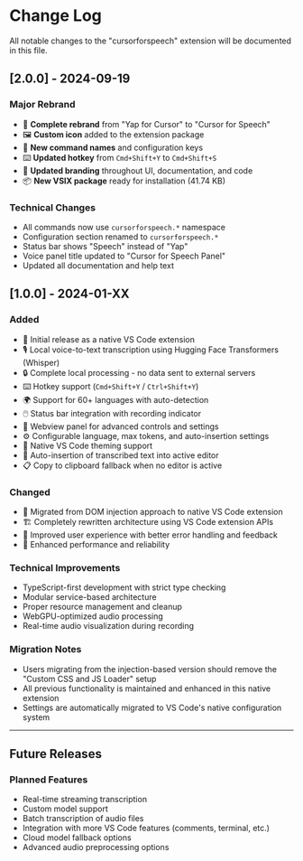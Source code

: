 # Change Log

All notable changes to the "cursorforspeech" extension will be documented in this file.

## [2.0.0] - 2024-09-19

### Major Rebrand
- 🎨 **Complete rebrand** from "Yap for Cursor" to "Cursor for Speech"
- 🖼️ **Custom icon** added to the extension package
- 🔄 **New command names** and configuration keys
- ⌨️ **Updated hotkey** from `Cmd+Shift+Y` to `Cmd+Shift+S`
- 🎤 **Updated branding** throughout UI, documentation, and code
- 📦 **New VSIX package** ready for installation (41.74 KB)

### Technical Changes
- All commands now use `cursorforspeech.*` namespace
- Configuration section renamed to `cursorforspeech.*`
- Status bar shows "Speech" instead of "Yap"
- Voice panel title updated to "Cursor for Speech Panel"
- Updated all documentation and help text

## [1.0.0] - 2024-01-XX

### Added
- 🎉 Initial release as a native VS Code extension
- 🎙️ Local voice-to-text transcription using Hugging Face Transformers (Whisper)
- 🔒 Complete local processing - no data sent to external servers
- ⌨️ Hotkey support (`Cmd+Shift+Y` / `Ctrl+Shift+Y`)
- 🌍 Support for 60+ languages with auto-detection
- 🖱️ Status bar integration with recording indicator
- 📱 Webview panel for advanced controls and settings
- ⚙️ Configurable language, max tokens, and auto-insertion settings
- 🎨 Native VS Code theming support
- 📝 Auto-insertion of transcribed text into active editor
- 📋 Copy to clipboard fallback when no editor is active

### Changed
- 🔄 Migrated from DOM injection approach to native VS Code extension
- 🏗️ Completely rewritten architecture using VS Code extension APIs
- 🎯 Improved user experience with better error handling and feedback
- 🚀 Enhanced performance and reliability

### Technical Improvements
- TypeScript-first development with strict type checking
- Modular service-based architecture
- Proper resource management and cleanup
- WebGPU-optimized audio processing
- Real-time audio visualization during recording

### Migration Notes
- Users migrating from the injection-based version should remove the "Custom CSS and JS Loader" setup
- All previous functionality is maintained and enhanced in this native extension
- Settings are automatically migrated to VS Code's native configuration system

---

## Future Releases

### Planned Features
- Real-time streaming transcription
- Custom model support
- Batch transcription of audio files
- Integration with more VS Code features (comments, terminal, etc.)
- Cloud model fallback options
- Advanced audio preprocessing options
